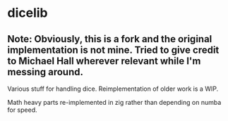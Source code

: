 # dicelib

## Note: Obviously, this is a fork and the original implementation is not mine. Tried to give credit to Michael Hall wherever relevant while I'm messing around.

Various stuff for handling dice. Reimplementation of older work is a WIP.

Math heavy parts re-implemented in zig rather than depending on numba for speed.
